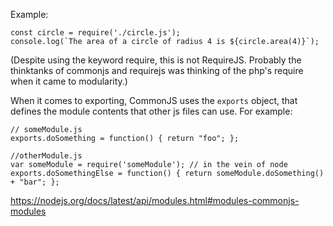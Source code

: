 
Example:
```
const circle = require('./circle.js');
console.log(`The area of a circle of radius 4 is ${circle.area(4)}`); 
```

(Despite using the keyword require, this is not RequireJS. Probably the thinktanks of commonjs and requirejs was thinking of the php's require when it came to modularity.)

When it comes to exporting, CommonJS uses the `exports` object, that defines the module contents that other js files can use. For example:
```
// someModule.js
exports.doSomething = function() { return "foo"; };

//otherModule.js
var someModule = require('someModule'); // in the vein of node    
exports.doSomethingElse = function() { return someModule.doSomething() + "bar"; };
```


https://nodejs.org/docs/latest/api/modules.html#modules-commonjs-modules